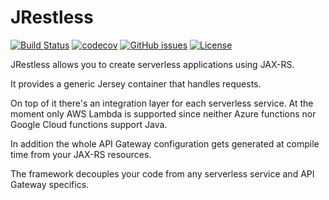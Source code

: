 # JRestless
[![Build Status](https://travis-ci.org/bbilger/jrestless.svg?branch=master)](https://travis-ci.org/bbilger/jrestless)
[![codecov](https://codecov.io/gh/bbilger/jrestless/branch/master/graph/badge.svg)](https://codecov.io/gh/bbilger/jrestless)
[![GitHub issues](https://img.shields.io/github/issues/bbilger/jrestless.svg)](https://github.com/bbilger/jrestless/issues)
[![License](https://img.shields.io/github/license/bbilger/jrestless.svg)](https://github.com/bbilger/jrestless/blob/master/LICENSE)

JRestless allows you to create serverless applications using JAX-RS.

It provides a generic Jersey container that handles requests.

On top of it there's an integration layer for each serverless service. At the moment only AWS Lambda is supported since neither Azure functions nor Google Cloud functions support Java.

In addition the whole API Gateway configuration gets generated at compile time from your JAX-RS resources.

The framework decouples your code from any serverless service and API Gateway specifics.
